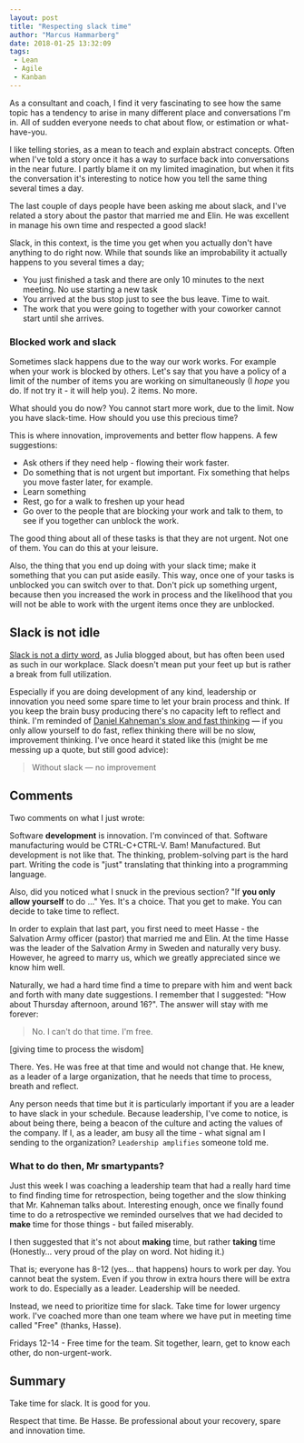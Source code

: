 ```yaml
---
layout: post
title: "Respecting slack time"
author: "Marcus Hammarberg"
date: 2018-01-25 13:32:09
tags:
 - Lean
 - Agile
 - Kanban
---
```


As a consultant and coach, I find it very fascinating to see how the same topic has a tendency to arise in many different place and conversations I'm in. All of sudden everyone needs to chat about flow, or estimation or what-have-you.

I like telling stories, as a mean to teach and explain abstract concepts. Often when I've told a story once it has a way to surface back into conversations in the near future. I partly blame it on my limited imagination, but when it fits the conversation it's interesting to notice how you tell the same thing several times a day.

The last couple of days people have been asking me about slack, and I've related a story about the pastor that married me and Elin. He was excellent in manage his own time and respected a good slack!

<!-- excerpt-end -->

Slack, in this context, is the time you get when you actually don't have anything to do right now. While that sounds like an improbability it actually happens to you several times a day;

* You just finished a task and there are only 10 minutes to the next meeting. No use starting a new task
* You arrived at the bus stop just to see the bus leave. Time to wait.
* The work that you were going to together with your coworker cannot start until she arrives.

### Blocked work and slack

Sometimes slack happens due to the way our work works. For example when your work is blocked by others. Let's say that you have a policy of a limit of the number of items you are working on simultaneously (I *hope* you do. If not try it - it will help you). 2 items. No more.

What should you do now? You cannot start more work, due to the limit. Now you have slack-time. How should you use this precious time?

This is where innovation, improvements and better flow happens. A few suggestions:

* Ask others if they need help - flowing their work faster.
* Do something that is not urgent but important. Fix something that helps you move faster later, for example.
* Learn something
* Rest, go for a walk to freshen up your head
* Go over to the people that are blocking your work and talk to them, to see if you together can unblock the work.

The good thing about all of these tasks is that they are not urgent. Not one of them. You can do this at your leisure.

Also, the thing that you end up doing with your slack time; make it something that you can put aside easily. This way, once one of your tasks is unblocked you can switch over to that. Don't pick up something urgent, because then you increased the work in process and the likelihood that you will not be able to work with the urgent items once they are unblocked.

## Slack is not idle

[Slack is not a dirty word](http://www.everydaykanban.com/2012/07/27/slack-is-not-a-dirty-word-how-slack-can-improve-your-products/), as Julia blogged about, but has often been used as such in our workplace. Slack doesn't mean put your feet up but is rather a break from full utilization.

Especially if you are doing development of any kind, leadership or innovation you need some spare time to let your brain process and think. If you keep the brain busy producing there's no capacity left to reflect and think. I'm reminded of [Daniel Kahneman's slow and fast thinking](https://www.amazon.com/Thinking-Fast-Slow-Daniel-Kahneman/dp/0374533555) — if you only allow yourself to do fast, reflex thinking there will be no slow, improvement thinking. I've once heard it stated like this (might be me messing up a quote, but still good advice):

> Without slack — no improvement

## Comments

Two comments on what I just wrote:

Software **development** is innovation. I'm convinced of that. Software manufacturing would be CTRL-C+CTRL-V. Bam! Manufactured. But development is not like that. The thinking, problem-solving part is the hard part. Writing the code is "just" translating that thinking into a programming language.

Also, did you noticed what I snuck in the previous section? "If **you only allow yourself** to do …" Yes. It's a choice. That you get to make. You can decide to take time to reflect.

In order to explain that last part, you first need to meet Hasse - the Salvation Army officer (pastor) that married me and Elin. At the time Hasse was the leader of the Salvation Army in Sweden and naturally very busy. However, he agreed to marry us, which we greatly appreciated since we know him well.

Naturally, we had a hard time find a time to prepare with him and went back and forth with many date suggestions. I remember that I suggested: "How about Thursday afternoon, around 16?". The answer will stay with me forever:

> No. I can't do that time. I'm free.

[giving time to process the wisdom]

There. Yes. He was free at that time and would not change that. He knew, as a leader of a large organization, that he needs that time to process, breath and reflect.

Any person needs that time but it is particularly important if you are a leader to have slack in your schedule. Because leadership, I've come to notice, is about being there, being a beacon of the culture and acting the values of the company. If I, as a leader, am busy all the time - what signal am I sending to the organization? `Leadership amplifies` someone told me.

### What to do then, Mr smartypants?

Just this week I was coaching a leadership team that had a really hard time to find finding time for retrospection, being together and the slow thinking that Mr. Kahneman talks about. Interesting enough, once we finally found time to do a retrospective we reminded ourselves that we had decided to **make** time for those things - but failed miserably.

I then suggested that it's not about **making** time, but rather **taking** time (Honestly… very proud of the play on word. Not hiding it.)

That is; everyone has 8-12 (yes… that happens) hours to work per day. You cannot beat the system. Even if you throw in extra hours there will be extra work to do. Especially as a leader. Leadership will be needed.

Instead, we need to prioritize time for slack. Take time for lower urgency work. I've coached more than one team where we have put in meeting time called "Free" (thanks, Hasse).

Fridays 12-14 - Free time for the team. Sit together, learn, get to know each other, do non-urgent-work.

## Summary

Take time for slack. It is good for you.

Respect that time. Be Hasse. Be professional about your recovery, spare and innovation time.
